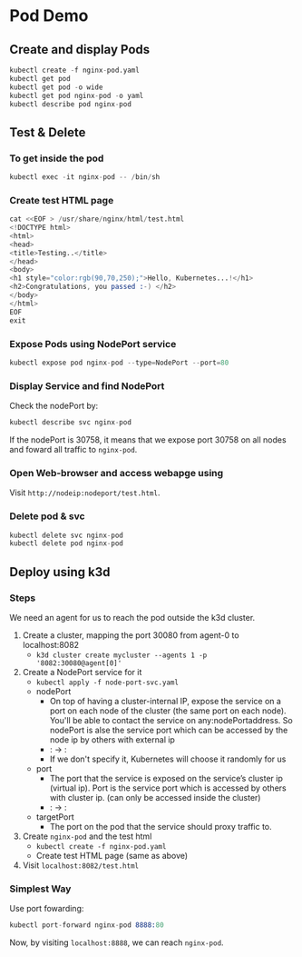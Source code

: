 # Pod Demo
## Create and display Pods
```s
kubectl create -f nginx-pod.yaml
kubectl get pod
kubectl get pod -o wide
kubectl get pod nginx-pod -o yaml
kubectl describe pod nginx-pod
```
## Test & Delete
### To get inside the pod
```s
kubectl exec -it nginx-pod -- /bin/sh
```

### Create test HTML page
```s
cat <<EOF > /usr/share/nginx/html/test.html
<!DOCTYPE html>
<html>
<head>
<title>Testing..</title>
</head>
<body>
<h1 style="color:rgb(90,70,250);">Hello, Kubernetes...!</h1>
<h2>Congratulations, you passed :-) </h2>
</body>
</html>
EOF
exit
```

### Expose Pods using NodePort service
```s
kubectl expose pod nginx-pod --type=NodePort --port=80
```

### Display Service and find NodePort
Check the nodePort by:
```s
kubectl describe svc nginx-pod
```
If the nodePort is 30758, it means that we expose port 30758 on all nodes and foward all traffic to `nginx-pod`.
### Open Web-browser and access webapge using 
Visit `http://nodeip:nodeport/test.html`.

### Delete pod & svc
```s
kubectl delete svc nginx-pod
kubectl delete pod nginx-pod
```

## Deploy using k3d
### Steps
We need an agent for us to reach the pod outside the k3d cluster.

1. Create a cluster, mapping the port 30080 from agent-0 to localhost:8082
    - `k3d cluster create mycluster --agents 1 -p '8082:30080@agent[0]'`
2. Create a NodePort service for it
    - `kubectl apply -f node-port-svc.yaml`
    - nodePort
        - On top of having a cluster-internal IP, expose the service on a port on each node of the cluster (the same port on each node). You'll be able to contact the service on any<nodeIP>:nodePortaddress. So nodePort is alse the service port which can be accessed by the node ip by others with external ip
        - <node-ip>:<nodePort> -> <pod>:<targetPort>
        - If we don't specify it, Kubernetes will choose it randomly for us
    - port
        - The port that the service is exposed on the service’s cluster ip (virtual ip). Port is the service port which is accessed by others with cluster ip. (can only be accessed inside the cluster)
        - <virtual-ip>:<port> -> <pod>:<targetPort>
    - targetPort
        - The port on the pod that the service should proxy traffic to.
3. Create `nginx-pod` and the test html
    - `kubectl create -f nginx-pod.yaml`
    - Create test HTML page (same as above)
4. Visit `localhost:8082/test.html`
### Simplest Way
Use port fowarding:
```s
kubectl port-forward nginx-pod 8888:80
```
Now, by visiting `localhost:8888`, we can reach `nginx-pod`.